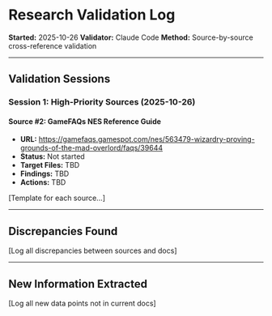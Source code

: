 # Research Validation Log

**Started:** 2025-10-26
**Validator:** Claude Code
**Method:** Source-by-source cross-reference validation

---

## Validation Sessions

### Session 1: High-Priority Sources (2025-10-26)

#### Source #2: GameFAQs NES Reference Guide
- **URL:** https://gamefaqs.gamespot.com/nes/563479-wizardry-proving-grounds-of-the-mad-overlord/faqs/39644
- **Status:** Not started
- **Target Files:** TBD
- **Findings:** TBD
- **Actions:** TBD

[Template for each source...]

---

## Discrepancies Found

[Log all discrepancies between sources and docs]

---

## New Information Extracted

[Log all new data points not in current docs]

